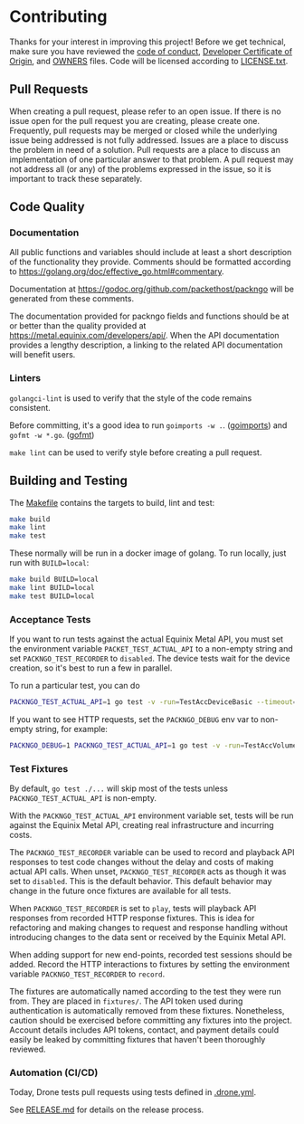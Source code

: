 # Contributing

Thanks for your interest in improving this project! Before we get technical,
make sure you have reviewed the [code of conduct](code-of-conduct.md),
[Developer Certificate of Origin](DCO), and [OWNERS](OWNERS.md) files. Code will
be licensed according to [LICENSE.txt](LICENSE.txt).

## Pull Requests

When creating a pull request, please refer to an open issue. If there is no
issue open for the pull request you are creating, please create one. Frequently,
pull requests may be merged or closed while the underlying issue being addressed
is not fully addressed. Issues are a place to discuss the problem in need of a
solution. Pull requests are a place to discuss an implementation of one
particular answer to that problem.  A pull request may not address all (or any)
of the problems expressed in the issue, so it is important to track these
separately.

## Code Quality

### Documentation

All public functions and variables should include at least a short description
of the functionality they provide. Comments should be formatted according to
<https://golang.org/doc/effective_go.html#commentary>.

Documentation at <https://godoc.org/github.com/packethost/packngo> will be
generated from these comments.

The documentation provided for packngo fields and functions should be at or
better than the quality provided at <https://metal.equinix.com/developers/api/>.
When the API documentation provides a lengthy description, a linking to the
related API documentation will benefit users.

### Linters

`golangci-lint` is used to verify that the style of the code remains consistent.

Before committing, it's a good idea to run `goimports -w .`.
([goimports](https://pkg.go.dev/golang.org/x/tools/cmd/goimports?tab=doc)) and
`gofmt -w *.go`. ([gofmt](https://golang.org/cmd/gofmt/))

`make lint` can be used to verify style before creating a pull request.

## Building and Testing

The [Makefile](./Makefile) contains the targets to build, lint and test:

```sh
make build
make lint
make test
```

These normally will be run in a docker image of golang. To run locally, just run
with `BUILD=local`:

```sh
make build BUILD=local
make lint BUILD=local
make test BUILD=local
```

### Acceptance Tests

If you want to run tests against the actual Equinix Metal API, you must set the
environment variable `PACKET_TEST_ACTUAL_API` to a non-empty string and set
`PACKNGO_TEST_RECORDER` to `disabled`. The device tests wait for the device
creation, so it's best to run a few in parallel.

To run a particular test, you can do

```sh
PACKNGO_TEST_ACTUAL_API=1 go test -v -run=TestAccDeviceBasic --timeout=2h
```

If you want to see HTTP requests, set the `PACKNGO_DEBUG` env var to non-empty
string, for example:

```sh
PACKNGO_DEBUG=1 PACKNGO_TEST_ACTUAL_API=1 go test -v -run=TestAccVolumeUpdate
```

### Test Fixtures

By default, `go test ./...` will skip most of the tests unless
`PACKNGO_TEST_ACTUAL_API` is non-empty.

With the `PACKNGO_TEST_ACTUAL_API` environment variable set, tests will be run
against the Equinix Metal API, creating real infrastructure and incurring costs.

The `PACKNGO_TEST_RECORDER` variable can be used to record and playback API
responses to test code changes without the delay and costs of making actual API
calls. When unset, `PACKNGO_TEST_RECORDER` acts as though it was set to
`disabled`. This is the default behavior. This default behavior may change in
the future once fixtures are available for all tests.

When `PACKNGO_TEST_RECORDER` is set to `play`, tests will playback API responses
from recorded HTTP response fixtures. This is idea for refactoring and making
changes to request and response handling without introducing changes to the data
sent or received by the Equinix Metal API.

When adding support for new end-points, recorded test sessions should be added.
Record the HTTP interactions to fixtures by setting the environment variable
`PACKNGO_TEST_RECORDER` to `record`.

The fixtures are automatically named according to the test they were run from.
They are placed in `fixtures/`.  The API token used during authentication is
automatically removed from these fixtures. Nonetheless, caution should be
exercised before committing any fixtures into the project.  Account details
includes API tokens, contact, and payment details could easily be leaked by
committing fixtures that haven't been thoroughly reviewed.

### Automation (CI/CD)

Today, Drone tests pull requests using tests defined in
[.drone.yml](.drone.yml).

See [RELEASE.md](RELEASE.md) for details on the release process.
